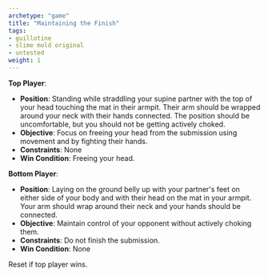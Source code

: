 ```yaml
---
archetype: "game"
title: "Maintaining the Finish"
tags: 
- guillotine
- slime mold original
- untested
weight: 1
---
```


**Top Player**:
  * **Position**: Standing while straddling your supine partner with the top of your head touching the mat in their armpit. Their arm should be wrapped around your neck with their hands connected. The position should be uncomfortable, but you should not be getting actively choked.
  * **Objective**: Focus on freeing your head from the submission using movement and by fighting their hands.
  * **Constraints**: None
  * **Win Condition**: Freeing your head.

**Bottom Player**:
  * **Position**: Laying on the ground belly up with your partner's feet on either side of your body and with their head on the mat in your armpit. Your arm should wrap around their neck and your hands should be connected. 
  * **Objective**: Maintain control of your opponent without actively choking them.
  * **Constraints**: Do not finish the submission.
  * **Win Condition**: None

Reset if top player wins.
